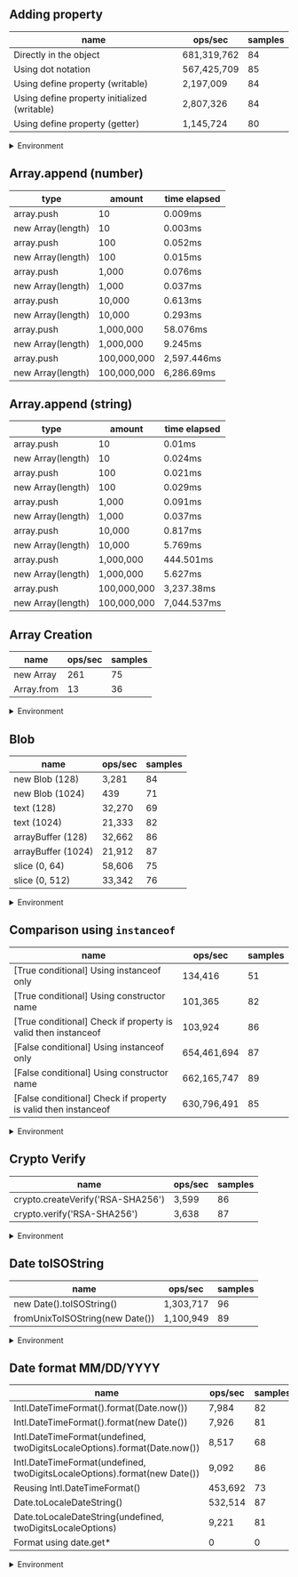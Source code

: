 ## Adding property

|name|ops/sec|samples|
|-|-|-|
|Directly in the object|681,319,762|84|
|Using dot notation|567,425,709|85|
|Using define property (writable)|2,197,009|84|
|Using define property initialized (writable)|2,807,326|84|
|Using define property (getter)|1,145,724|80|


<details>
<summary>Environment</summary>

* __Machine:__ linux x64 | 2 vCPUs | 6.8GB Mem
* __Run:__ Wed Oct 25 2023 03:36:07 GMT+0000 (Coordinated Universal Time)
</details>

<!--
{"environment":{"platform":"linux","arch":"x64","cpus":2,"totalMemory":6.759742736816406},"benchmarks":[{"name":"Directly in the object","opsSec":681319762.4920262,"samples":6},{"name":"Using dot notation","opsSec":567425708.7501862,"samples":6},{"name":"Using define property (writable)","opsSec":2197009.0049782726,"samples":4},{"name":"Using define property initialized (writable)","opsSec":2807325.6213765433,"samples":6},{"name":"Using define property (getter)","opsSec":1145723.6058260226,"samples":3}]}-->

## Array.append (number)

|type|amount|time elapsed|
|-|-|-|
array.push|10|0.009ms
new Array(length)|10|0.003ms
array.push|100|0.052ms
new Array(length)|100|0.015ms
array.push|1,000|0.076ms
new Array(length)|1,000|0.037ms
array.push|10,000|0.613ms
new Array(length)|10,000|0.293ms
array.push|1,000,000|58.076ms
new Array(length)|1,000,000|9.245ms
array.push|100,000,000|2,597.446ms
new Array(length)|100,000,000|6,286.69ms
## Array.append (string)

|type|amount|time elapsed|
|-|-|-|
array.push|10|0.01ms
new Array(length)|10|0.024ms
array.push|100|0.021ms
new Array(length)|100|0.029ms
array.push|1,000|0.091ms
new Array(length)|1,000|0.037ms
array.push|10,000|0.817ms
new Array(length)|10,000|5.769ms
array.push|1,000,000|444.501ms
new Array(length)|1,000,000|5.627ms
array.push|100,000,000|3,237.38ms
new Array(length)|100,000,000|7,044.537ms

## Array Creation

|name|ops/sec|samples|
|-|-|-|
|new Array|261|75|
|Array.from|13|36|


<details>
<summary>Environment</summary>

* __Machine:__ linux x64 | 2 vCPUs | 6.8GB Mem
* __Run:__ Wed Oct 25 2023 03:38:50 GMT+0000 (Coordinated Universal Time)
</details>

<!--
{"environment":{"platform":"linux","arch":"x64","cpus":2,"totalMemory":6.7597503662109375},"benchmarks":[{"name":"new Array","opsSec":261.3788788354439,"samples":4},{"name":"Array.from","opsSec":12.854500885348575,"samples":1}]}-->

## Blob

|name|ops/sec|samples|
|-|-|-|
|new Blob (128)|3,281|84|
|new Blob (1024)|439|71|
|text (128)|32,270|69|
|text (1024)|21,333|82|
|arrayBuffer (128)|32,662|86|
|arrayBuffer (1024)|21,912|87|
|slice (0, 64)|58,606|75|
|slice (0, 512)|33,342|76|


<details>
<summary>Environment</summary>

* __Machine:__ linux x64 | 2 vCPUs | 6.8GB Mem
* __Run:__ Wed Oct 25 2023 03:40:43 GMT+0000 (Coordinated Universal Time)
</details>

<!--
{"environment":{"platform":"linux","arch":"x64","cpus":2,"totalMemory":6.7597503662109375},"benchmarks":[{"name":"new Blob (128)","opsSec":3280.722456632849,"samples":5},{"name":"new Blob (1024)","opsSec":438.6681264635937,"samples":2},{"name":"text (128)","opsSec":32270.14682846502,"samples":4},{"name":"text (1024)","opsSec":21332.64541632477,"samples":4},{"name":"arrayBuffer (128)","opsSec":32661.716738334788,"samples":4},{"name":"arrayBuffer (1024)","opsSec":21912.410826105366,"samples":5},{"name":"slice (0, 64)","opsSec":58605.56962475148,"samples":3},{"name":"slice (0, 512)","opsSec":33341.8912644283,"samples":4}]}-->

## Comparison using `instanceof`

|name|ops/sec|samples|
|-|-|-|
|[True conditional] Using instanceof only|134,416|51|
|[True conditional] Using constructor name|101,365|82|
|[True conditional] Check if property is valid then instanceof |103,924|86|
|[False conditional] Using instanceof only|654,461,694|87|
|[False conditional] Using constructor name|662,165,747|89|
|[False conditional] Check if property is valid then instanceof |630,796,491|85|


<details>
<summary>Environment</summary>

* __Machine:__ linux x64 | 2 vCPUs | 6.8GB Mem
* __Run:__ Wed Oct 25 2023 03:43:12 GMT+0000 (Coordinated Universal Time)
</details>

<!--
{"environment":{"platform":"linux","arch":"x64","cpus":2,"totalMemory":6.759746551513672},"benchmarks":[{"name":"[True conditional] Using instanceof only","opsSec":134415.67239457183,"samples":3},{"name":"[True conditional] Using constructor name","opsSec":101365.25658969476,"samples":3},{"name":"[True conditional] Check if property is valid then instanceof ","opsSec":103923.52752852718,"samples":3},{"name":"[False conditional] Using instanceof only","opsSec":654461693.7737578,"samples":6},{"name":"[False conditional] Using constructor name","opsSec":662165747.1558386,"samples":7},{"name":"[False conditional] Check if property is valid then instanceof ","opsSec":630796490.6541665,"samples":8}]}-->

## Crypto Verify

|name|ops/sec|samples|
|-|-|-|
|crypto.createVerify('RSA-SHA256')|3,599|86|
|crypto.verify('RSA-SHA256')|3,638|87|


<details>
<summary>Environment</summary>

* __Machine:__ linux x64 | 2 vCPUs | 6.8GB Mem
* __Run:__ Wed Oct 25 2023 03:45:15 GMT+0000 (Coordinated Universal Time)
</details>

<!--
{"environment":{"platform":"linux","arch":"x64","cpus":2,"totalMemory":6.759742736816406},"benchmarks":[{"name":"crypto.createVerify('RSA-SHA256')","opsSec":3598.719802591546,"samples":6},{"name":"crypto.verify('RSA-SHA256')","opsSec":3637.9782865987354,"samples":4}]}-->

## Date toISOString

|name|ops/sec|samples|
|-|-|-|
|new Date().toISOString()|1,303,717|96|
|fromUnixToISOString(new Date())|1,100,949|89|


<details>
<summary>Environment</summary>

* __Machine:__ linux x64 | 2 vCPUs | 6.8GB Mem
* __Run:__ Wed Oct 25 2023 03:47:14 GMT+0000 (Coordinated Universal Time)
</details>

<!--
{"environment":{"platform":"linux","arch":"x64","cpus":2,"totalMemory":6.759746551513672},"benchmarks":[{"name":"new Date().toISOString()","opsSec":1303716.990153058,"samples":5},{"name":"fromUnixToISOString(new Date())","opsSec":1100948.8110864162,"samples":6}]}-->

## Date format MM/DD/YYYY

|name|ops/sec|samples|
|-|-|-|
|Intl.DateTimeFormat().format(Date.now())|7,984|82|
|Intl.DateTimeFormat().format(new Date())|7,926|81|
|Intl.DateTimeFormat(undefined, twoDigitsLocaleOptions).format(Date.now())|8,517|68|
|Intl.DateTimeFormat(undefined, twoDigitsLocaleOptions).format(new Date())|9,092|86|
|Reusing Intl.DateTimeFormat()|453,692|73|
|Date.toLocaleDateString()|532,514|87|
|Date.toLocaleDateString(undefined, twoDigitsLocaleOptions)|9,221|81|
|Format using date.get*|0|0|


<details>
<summary>Environment</summary>

* __Machine:__ linux x64 | 2 vCPUs | 6.8GB Mem
* __Run:__ Wed Oct 25 2023 03:49:14 GMT+0000 (Coordinated Universal Time)
</details>

<!--
{"environment":{"platform":"linux","arch":"x64","cpus":2,"totalMemory":6.759746551513672},"benchmarks":[{"name":"Intl.DateTimeFormat().format(Date.now())","opsSec":7983.626178657142,"samples":4},{"name":"Intl.DateTimeFormat().format(new Date())","opsSec":7926.209938821381,"samples":5},{"name":"Intl.DateTimeFormat(undefined, twoDigitsLocaleOptions).format(Date.now())","opsSec":8516.62091539255,"samples":4},{"name":"Intl.DateTimeFormat(undefined, twoDigitsLocaleOptions).format(new Date())","opsSec":9091.675415527143,"samples":4},{"name":"Reusing Intl.DateTimeFormat()","opsSec":453692.18708741054,"samples":3},{"name":"Date.toLocaleDateString()","opsSec":532513.909880408,"samples":3},{"name":"Date.toLocaleDateString(undefined, twoDigitsLocaleOptions)","opsSec":9221.470492896502,"samples":4},{"name":"Format using date.get*","opsSec":0,"samples":0}]}-->
